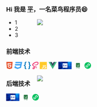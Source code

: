 ### Hi 我是 [平](https://monkey.blog.xpyvip.top/)，一名菜鸟程序员😄 
<img align="right" width="420" src="https://github-readme-stats.vercel.app/api?username=xpy865934&show_icons=true&icon_color=CE1D2D&text_color=718096&bg_color=ffffff&hide_title=true" />

- 1
- 2
- 3

### 前端技术
<code><img height="20" src="./img/html.png" title="html" /></code>
<code><img height="20" src="./img/css.png" title="css" /></code>
<code><img height="20" src="./img/less.png" title="less" /></code>
<code><img height="20" src="./img/sass.png" title="sass" /></code>
<code><img height="20" src="./img/javascript.png" title="javascript" /></code>
<code><img height="20" src="./img/vue.png" title="vue" /></code>
<code><img height="20" src="./img/extjs.png" title="extjs" /></code>
<code><img height="20" src="./img/uniapp.png" title="uniapp" /></code>
<code><img height="20" src="./img/wxapp.png" title="微信小程序" /></code>

<img align="right" width="420" src="https://github-readme-stats.vercel.app/api/top-langs/?username=xpy865934&layout=compact"/>

### 后端技术
<code><img height="20" src="./img/extjs.png" title="extjs" /></code>
<code><img height="20" src="./img/uniapp.png" title="uniapp" /></code>
<code><img height="20" src="./img/wxapp.png" title="微信小程序" /></code>
